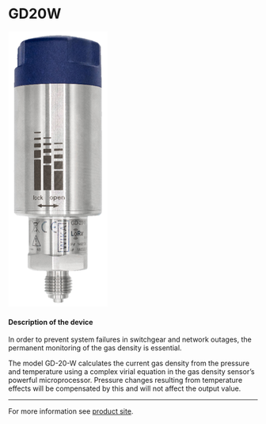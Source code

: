 # GD20W

![GD20W](../../../../../docs/public/GD20W.png)

#### Description of the device

In order to prevent system failures in switchgear and network outages, the permanent monitoring of the gas density is essential.

The model GD-20-W calculates the current gas density from the pressure and temperature using a complex virial equation in the gas density sensor’s powerful microprocessor. Pressure changes resulting from temperature effects will be compensated by this and will not affect the output value.

---

For more information see [product site](https://www.wika.com/en-en/gd_20_w.WIKA).
